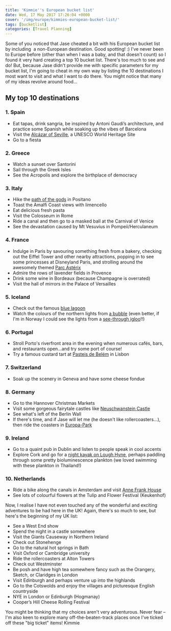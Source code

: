 ```yaml
---
title: 'Kimmie''s European bucket list'
date: Wed, 17 May 2017 17:26:04 +0000
cover: '/img/europe/kimmies-european-bucket-list/'
tags: [bucketlist]
categories: [Travel Planning]
---
```


Some of you noticed that Jase cheated a bit with his European bucket list by including  a non-European destination. Good spotting! :) I've never been to Europe before (other than when I was a baby, and that doesn't count) so I found it very hard creating a top 10 bucket list. There's too much to see and do! But, because Jase didn't provide me with specific parameters for my bucket list, I'm going to cheat in my own way by listing the 10 destinations I most want to visit and what I want to do there. You might notice that many of my ideas revolve around food...

My top 10 destinations
----------------------

### 1\. Spain

*   Eat tapas, drink sangria, be inspired by Antoni Gaudi’s architecture, and practice some Spanish while soaking up the vibes of Barcelona
*   Visit the [Alcázar of Seville](https://en.wikipedia.org/wiki/Alc%C3%A1zar_of_Seville), a UNESCO World Heritage Site
*   Go to a fiesta

### 2\. Greece

*   Watch a sunset over Santorini
*   Sail through the Greek Isles
*   See the Acropolis and explore the birthplace of democracy

### 3\. Italy

*   Hike the [path of the gods](http://www.positano.com/en/e/il-sentiero-degli-dei) in Positano
*   Toast the Amalfi Coast views with limencello
*   Eat delicious fresh pasta
*   Visit the Colosseum in Rome
*   Ride a canal and then go to a masked ball at the Carnival of Venice
*   See the devastation caused by Mt Vesuvius in Pompeii/Herculaneum

### 4\. France

*   Indulge in Paris by savouring something fresh from a bakery, checking out the Eiffel Tower and other nearby attractions, popping in to see some princesses at Disneyland Paris, and strolling around the awesomely themed [Parc Astérix](https://www.parcasterix.fr/)
*   Admire the rows of lavender fields in Provence
*   Drink some wine in Bordeaux (because Champagne is overrated)
*   Visit the hall of mirrors in the Palace of Versailles

### 5\. Iceland

*   Check out the famous [blue lagoon](http://www.bluelagoon.com/)
*   Watch the colours of the northern lights from [a bubble](https://www.buubble.com/) (even better, if I'm in Norway I could see the lights from a [see-through igloo](http://www.kakslauttanen.fi/en/)!!)

### 6\. Portugal

*   Stroll Porto's riverfront area in the evening when numerous cafés, bars, and restaurants open...and try some port of course!
*   Try a famous custard tart at [Pasteis de Belém](http://pasteisdebelem.pt/en/) in Lisbon

### 7\. Switzerland

*   Soak up the scenery in Geneva and have some cheese fondue

### 8\. Germany

*   Go to the Hannover Christmas Markets
*   Visit some gorgeous fairytale castles like [Neuschwanstein Castle](https://en.wikipedia.org/wiki/Neuschwanstein_Castle)
*   See what's left of the Berlin Wall
*   If there's time, and if Jase will let me (he doesn't like rollercoasters...), then ride the coasters in [Europa-Park](http://www.europapark.de/en)

### 9\. Ireland

*   Go to a quaint pub in Dublin and listen to people speak in cool accents
*   Explore Cork and go for a [night kayak on Lough Hyne](https://www.tripadvisor.co.uk/Attraction_Review-g186600-d1603705-Reviews-Atlantic_Sea_Kayaking-Cork_County_Cork.html), perhaps paddling through some pretty bioluminescence plankton (we loved swimming with these plankton in Thailand!)

### 10\. Netherlands

*   Ride a bike along the canals in Amsterdam and visit [Anne Frank House](http://www.annefrank.org/en/Museum/)
*   See lots of colourful flowers at the Tulip and Flower Festival (Keukenhof)

Now, I realise I have not even touched any of the wonderful and exciting adventures to be had here in the UK! Again, there's so much to see, but here's the beginning of my UK list:

*   See a West End show
*   Spend the night in a castle somewhere
*   Visit the Giants Causeway in Northern Ireland
*   Check out Stonehenge
*   Go to the natural hot springs in Bath
*   Visit Oxford or Cambridge university
*   Ride the rollercoasters at Alton Towers
*   Check out Westminster
*   Be posh and have high tea somewhere fancy such as the Orangery, Sketch, or Claridges in London
*   Visit Edinburgh and perhaps venture up into the highlands
*   Go to the Cotswolds and enjoy the villages and picturesque English countryside
*   NYE in London or Edinburgh (Hogmanay)
*   Cooper’s Hill Cheese Rolling Festival

You might be thinking that my choices aren't very adventurous. Never fear – I'm also keen to explore many off-the-beaten-track places once I've ticked off these "big ticket" items! Kimmie